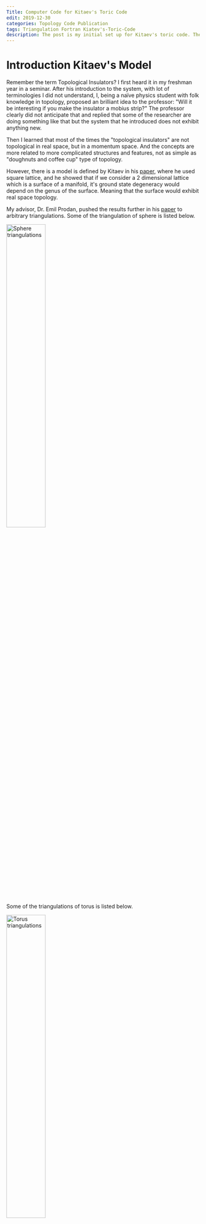 ```yaml
---
Title: Computer Code for Kitaev's Toric Code
edit: 2019-12-30
categories: Topology Code Publication
tags: Triangulation Fortran Kiatev's-Toric-Code
description: The post is my initial set up for Kitaev's toric code. The work is published on [arXiv:1912.12964](https://arxiv.org/abs/1912.12964).
---
```


$$
\newcommand{\id}{\mathrm{id}}
\newcommand{\E}{\mathcal E}
\newcommand{\ind}{\mathrm{ind}}
$$

# Introduction Kitaev's Model

Remember the term Topological Insulators? I first heard it in my freshman year in a seminar. After his introduction to the system, with lot of terminologies I did not understand, I, being a naïve physics student with folk knowledge in topology, proposed an brilliant idea to the professor: "Will it be interesting if you make the insulator a mobius strip?" The professor clearly did not anticipate that and replied that some of the researcher are doing something like that but the system that he introduced does not exhibit anything new. 

Then I learned that most of the times the "topological insulators" are not topological in real space, but in a momentum space. And the concepts are more related to more complicated structures and features, not as simple as "doughnuts and coffee cup" type of topology. 

However, there is a model is defined by Kitaev in his [paper](https://arxiv.org/abs/quant-ph/9707021), where he used square lattice, and he showed that if we consider a 2 dimensional lattice which is a surface of a manifold, it's ground state degeneracy would depend on the genus of the surface. Meaning that the surface would exhibit real space topology. 

My advisor, Dr. Emil Prodan, pushed the results further in his [paper](https://arxiv.org/abs/1907.09898) to arbitrary triangulations. Some of the triangulation of sphere is listed below.

<img src="https://raw.githubusercontent.com/yk-liu/yk-liu.github.io/master/_posts/2019-12-30-Computer-Code-for-Toric-Code/assets/Sphere_triangulations.png" alt="Sphere triangulations" width="45%">

Some of the triangulations of torus is listed below.

<img src="https://raw.githubusercontent.com/yk-liu/yk-liu.github.io/master/_posts/2019-12-30-Computer-Code-for-Toric-Code/assets/Torus_triangulations.png" alt="Torus triangulations" width="45%">

What is interesting is that all the ground state's degeneracy is independent of actual triangulation, but dependent of the genus of the system.

# Definition of the Model

The model is defined on the triangulation, such that on each edge we define two types of operators, $\sigma _ v$ and $\sigma _ t$. On each vertex $v$ we define an operator $A _ v=\displaystyle\bigotimes _ {e \text{ connected to }v}\sigma _ v$, and on each triangle $t$, we define another operator $B _ t=\displaystyle\bigotimes _ {e \text{ constructed by }t}\sigma _ t$. 

<img src="https://raw.githubusercontent.com/yk-liu/yk-liu.github.io/master/_posts/2019-12-30-Computer-Code-for-Toric-Code/assets/model_setup.png" alt="Toric code set up" width="45%">

The Hamiltonian is defined as 
$$
H = -\sum A _ v  -\sum B _ t.
$$
In other words, we want to study the sum over tensor products
$$
\sum _ {x,y}\id\otimes\id \otimes \cdots \otimes\id\otimes A^x\otimes\id\otimes \cdots \otimes\id\otimes A^y\otimes\id\otimes \cdots \id\otimes\id
$$

The tensor product can be grouped as such

$$
(\id\otimes\id \otimes \cdots \otimes\id)\otimes A^x\otimes (\id\otimes \cdots \otimes\id) \otimes A^y\otimes (\id\otimes \cdots \id\otimes\id)
$$


# Analytical Formula


The rule for matrix elements’ tensor product is just

$$
E^{(n)} _ {i,j} \otimes E^{(m)} _ {k,l} = E^{mn} _ {(i -1)m+k,(j-1)m +l}
$$

The notation $E^{n}$ is to be interpreted as a matrix elements of dimension $n$ by $n$. 

Then we have the distributivity of tensor products

$$
(A+B)\otimes (C+D) = A\otimes C+A\otimes D+B\otimes C + B\otimes D
$$


That means

$$
\begin{align}
&\id^{n _ 1} \otimes A^{2} \otimes
\id^{n _ 2} \otimes A^{1} \otimes
\cdots\otimes
\id^{n _ K} \otimes A^{Q} \otimes
\id^{n _ K+1} 
\\
&=
\left(\sum _ {i _ 1,j _ 1}^{n _ 1} E^{n _ 1} _ {i _ 1,j _ 1}\delta _ {i _ 1,j _ 1} \right)\otimes \left( \sum _ {k _ 1,l _ 1}^{n} A _ {k _ 1,l _ 1} E^{n} _ {k _ 1,l _ 1}\right) \otimes  \left(\sum _ {i _ 2,j _ 2}^{n _ 2} E^{n _ 2} _ {i _ 2,j _ 2}\delta _ {i _ 2,j _ 2} \right)\otimes \cdots\\
&=
\left(\sum _ {i _ 1,j _ 1}^{n _ 1}\sum _ {k _ 1,l _ 1}^{n} \delta _ {i _ 1,j _ 1} E^{n _ 1} _ {i _ 1,j _ 1}\otimes A _ {k _ 1,l _ 1} E^{n} _ {k _ 1,l _ 1}\right) \otimes  \left(\sum _ {i _ 2,j _ 2}^{n _ 2} \delta _ {i _ 2,j _ 2} E^{n _ 2} _ {i _ 2,j _ 2} \right)\otimes \cdots
\\
&=
\left(\sum _ {i _ 1,j _ 1}^{n _ 1}\sum _ {k _ 1,l _ 1}^{n} A _ {k _ 1,l _ 1}\delta _ {i _ 1,j _ 1} E^{n _ 1n} _ {n(i _ 1-1)+k _ 1,n(j _ 1-1)+l _ 1}\right) \otimes  \left(\sum _ {i _ 2,j _ 2}^{n _ 2} \delta _ {i _ 2,j _ 2} E^{n _ 2} _ {i _ 2,j _ 2} \right)\otimes \cdots\\
&=
\left(\sum _ {i _ 1,j _ 1}^{n _ 1}\sum _ {k _ 1,l _ 1}^{n}\sum _ {i _ 2,j _ 2}^{n _ 2} A _ {k _ 1,l _ 1}\delta _ {i _ 1,j _ 1}  \delta _ {i _ 2,j _ 2}E^{n _ 1n} _ {n(i _ 1-1)+k _ 1,n(j _ 1-1)+l _ 1} \otimes  E^{n _ 2} _ {i _ 2,j _ 2} \right)\otimes \cdots\\
&=
\left(\sum _ {i _ 1,j _ 1}^{n _ 1}\sum _ {k _ 1,l _ 1}^{n}\sum _ {i _ 2,j _ 2}^{n _ 2} A _ {k _ 1,l _ 1}\delta _ {i _ 1,j _ 1}  \delta _ {i _ 2,j _ 2}E^{n _ 1nn _ 2} _ {n _ 2\left(n(i _ 1-1)+k _ 1-1\right)+i _ 2,n _ 2(n(j _ 1-1)+l _ 1-1)+j _ 2} \ \right)\otimes \cdots\\
\end{align}
$$

Hence we have

$$
\begin{align}
&\id^{n _ 1} \otimes A^{2} \otimes
\id^{n _ 2} \otimes A^{1} \otimes
\cdots\otimes
\id^{n _ K} \otimes A^{Q} \otimes
\id^{n _ K+1} 
\\
&=
\left(\sum _ {i _ 1,j _ 1}^{n _ 1}\sum _ {k _ 1,l _ 1}^{n}\sum _ {i _ 2,j _ 2}^{n _ 2} A _ {k _ 1,l _ 1}\delta _ {i _ 1,j _ 1}  \delta _ {i _ 2,j _ 2}E^{n _ 1nn _ 2} _ {n _ 2\left(n(i _ 1-1)+k _ 1-1\right)+i _ 2,n _ 2(n(j _ 1-1)+l _ 1-1)+j _ 2} \ \right)\otimes \cdots\\
&=
\left(\sum _ {i _ 1}^{n _ 1}\sum _ {i _ 2}^{n _ 2} \sum _ {k _ 1,l _ 1}^{n}A _ {k _ 1,l _ 1}E^{n _ 1nn _ 2} _ {n _ 2\left(n(i _ 1-1)+k _ 1-1\right)+i _ 2,n _ 2(n(i _ 1-1)+l _ 1-1)+i _ 2} \ \right)\otimes \cdots\\
&=
\left(\sum _ {i _ 1}^{n _ 1}\sum _ {i _ 2}^{n _ 2} \sum _ {k _ 1,l _ 1}^{n}\sum _ {k _ 2,l _ 2}^{n}A _ {k _ 1,l _ 1}A _ {k _ 2,l _ 2}E^{n _ 1nn _ 2n} _ {n(n _ 2\left(n(i _ 1-1)+k _ 1-1\right)+i _ 2-1)+k _ 2,n(n _ 2(n(i _ 1-1)+l _ 1-1)+i _ 2-1)+l _ 2} \ \right)\otimes \cdots\\
&=
\left(\sum _ {i _ 1}^{n _ 1}\sum _ {i _ 2}^{n _ 2} \sum _ {i _ 3}^{n _ 3} \sum _ {k _ 1,l _ 1}^{n} \sum _ {k _ 2,l _ 2}^{n} A _ {k _ 1,l _ 1}A _ {k _ 2,l _ 2}E^{n _ 1nn _ 2nn _ 3} _ {n _ 3(n(n _ 2\left(n(i _ 1-1)+k _ 1-1\right)+i _ 2-1)+k _ 2-1)+i _ 3,n _ 3(n(n _ 2(n(i _ 1-1)+l _ 1-1)+i _ 2-1)+l _ 2-1)+i _ 3} \ \right)\otimes \cdots\\
\end{align}
$$

We can see that the indices of $E$ are

$$
i _ 1\\
n(i _ 1-1)+k _ 1\\
n _ 2(n(i _ 1-1)+k _ 1-1)+i _ 2\\
n(n _ 2(n(i _ 1-1)+k _ 1-1)+i _ 2-1)+k _ 2\\
n _ 3(n(n _ 2(n(i _ 1-1)+k _ 1-1)+i _ 2-1)+k _ 2-1)+i _ 3
$$

organizing the last term,

$$
\begin{align}
&n _ 3(n(n _ 2(n(i _ 1-1)+k _ 1-1)+i _ 2-1)+k _ 2-1)+i _ 3\\
&=n _ 3nn _ 2ni _ 1+n _ 3nn _ 2k _ 1+n _ 3ni _ 2+n _ 3k _ 2+i _ 3-n _ 3nn _ 2n-n _ 3nn _ 2-n _ 3n-n _ 3\\
&=n _ 3nn _ 2n(i _ 1+n^{-1}k _ 1-1-n^{-1})+n _ 3n(i _ 2+n^{-1}k _ 2-1-n^{-1})+i _ 3\\
\end{align}
$$

we know from induction,

$$
\begin{align}
\ind(i,k)&=\sum _ {r=1}^{Q}\left(\prod _ {s=Q}^{r+1}n _ s n\right)i _ r
     +\sum _ {r=1}^{Q}\left(\prod _ {s=Q}^{r+1}n _ s n\right)n^{-1}k _ r
     -\sum _ {r=1}^{Q}\left(\prod _ {s=Q}^{r+1}n _ s n\right)(1+n^{-1})
\\
&=\sum _ {r=1}^{Q}\left(\prod _ {s=Q}^{r+1}n _ s n\right)(i _ r+n^{-1}k _ r-1-n^{-1})
\\
&=\sum _ {r=1}^{Q}\left(\prod _ {s=Q}^{r+1}n _ s n\right)(i _ r+(k _ r-1)/n-1)
\end{align}
$$

Then we can find

$$
\underbrace{\sum _ {i _ 1}^{n _ 1}\sum _ {i _ 2}^{n _ 2}\cdots \sum _ {i _ {Q+1}}^{n _ {Q+1}}}
\underbrace{\sum _ {k _ 1,l _ 1}^{n}\cdots \sum _ {k _ K,l _ K}^{n}} 
A _ {k _ 1,l _ 1}A _ {k _ 2,l _ 2}\cdots A _ {k _ Q,l _ Q}
E^{n^{Q}n _ 1n _ 2\cdots n _ Q} _ {\ind(i,k),\ind(i,l)}\\
$$

# The codes for one configuration

The code would be 

```fortran
do i(1)=1,n(1)
 do i(2)=1,n(2)
  ...
   do i(Q+1)=1,n(Q+1)
   !end of sum over identities depth=Q+1
    do k(1)=1,n
    do l(1)=1,n
     do k(2)=1,n
     do l(2)=1,n
      ...
      ...
       do k(Q)=1,n
       do l(Q)=1,n
       ! end of sum over A's depth=3Q+1
       
        ! generate indices and product of A's
        ind1=0; ind2=0
        prod=1; prodA=1
        do r=1,Q
         do s=r+1,Q ! if r+1.gt.Q, there will be no loop here
          prod = prod*n(s)*n0
         end do
         ind1 = ind1+prod*(i(r)+(k(r)-1)/(n0+0d0)-1)
         ind2 = ind2+prod*(i(r)+(l(r)-1)/(n0+0d0)-1)
         prodA = prodA*A(r,k(r),l(r))
        end do
      
        H(ind1,ind2) = H(ind1,ind2)+prodA
       end do
       end do
      ...
      ...
     end do
     end do
    end do
    end do
    !closure of sum over A's
   end do
  ...
 end do
end do
!closure of sum over indetities
       
```

The problem of the above code is that the number of non-trivial operators $Q$ is **hard coded** and cannot be changed by simply changing $Q=Q+1$. 

# Possible problems of the codes

## The code is too deep

The above code for generating one term of the Hamiltonian needs to be put inside of a loop for generating "configurations" of $n _ i$'s, resulting the loop being too deeply nested.

```fortran
do loopn=0,2**L
 ! generate a binary string of length L that has Q 1's in it.
 proc=0
 bin=0
 do i=1,L
  bin(i)=mod((loopn-proc)/2**(i-1),2) 
  proc = proc+bin(i)*2**(i-1)
  if(sum(bin).gt.Q) go to 111 
  ! if there are more than Q 1's we will 
  ! abort this binary conversion and further calculation
 end do
 
 ! generate the n(i)'s according to the binary string
 i=1
 do j=1,L
  if (bin(j).eq.1) then
   n(i) = n0**j
   i=i+1
  end if
 end do
 
 ! current loop depth 1
 ! current loop = 2**L
 
 ! code for generating one configuration 
 ! loop depth 3Q+3
 ! loop = n0**(2*Q)*n0**(L-Q)*(much less than 2**L)
 
 
 111 continue
end do
! Hamiltonian is generated
```

This can be solved by 

## The number $Q$ is hard-coded

The loop

```fortran
do i(1)=1,n(1)
 do i(2)=1,n(2)
  ...
   do i(Q+1)=1,n(Q+1)
```

## Solution

The two above problems can be solved by replacing the nested loops to a "smart conversion".

The idea is to convert the total loop $n^{L-Q}$ to a number such that it's $i$th digit is of base $n(i)$, or better,

$$
n^{L-Q} \rightarrow \overline{i(Q+1) _ {\scriptsize n(Q+1)}\cdots i(2) _ {\scriptsize n(2)} i(1) _ {\scriptsize n(1)}}
$$

The loop over $i()$'s can be replaced by

```fortran
!start the flattened loop
do loopi=1,n0**(L-Q)

 proc=0
 prodn=1
 do r=1,Q+1
  prodn=pordn*n(r) 
  i(r)=mod((loopi-proc)/prodn,n(r)) 
  proc = proc+i(r)*prodn
 end do
 
 ! calculate using the above results
 
end do
```

The loop over $k$ and $l$ will be easily modified in the same way. 

```fortran
do loopk=1,n0**Q

 proc=0
 do r=1,Q
  k(r)=mod((loopk-proc)/n0**(r-1),n0) 
  proc = proc+k(r)*n0**(r-1)
 end do
 
 ! calculate using the above results
 
end do
```

# Combined Codes

```fortran
do loopn=0,2**L
 ! generate a binary string of length L that has Q 1's in it.
 proc=0
 bin=0
 do r=1,L
  bin(r)=mod((loopn-proc)/2**(r-1),2) 
  proc = proc+bin(r)*2**(r-1)
  if(sum(bin).gt.Q) go to 111 
  ! if there are more than Q 1's we will 
  ! abort this binary conversion and further calculation
 end do
 
 ! generate the n(i)'s according to the binary string
 i=1
 do j=1,L
  if (bin(j).eq.1) then
   n(i) = n0**j
   i=i+1
  end if
 end do
 
 ! current loop depth 1
 ! current loop = 2**L
 
 !start the flattened loop
 do loopi=1,n0**(L-Q)
  proc=0
  prodn=1
  do r=1,Q+1
   prodn=pordn*n(r) 
   i(r)=mod((loopi-proc)/prodn,n(r)) 
   proc = proc+i(r)*prodn
  end do
  ! i have been generated
  
  do loopk=1,n0**Q
   proc=0 ! it's safe to use r and proc here, they are only one time varable and have no influence on later after the do loop
   do r=1,Q
    k(r)=mod((loopk-proc)/n0**(r-1),n0) 
    proc = proc+k(r)*n0**(r-1)
   end do
   ! k have been generated
   
   do loopl=1,n0**Q
    proc=0
    do r=1,Q
     l(r)=mod((loopl-proc)/n0**(r-1),n0) 
     proc = proc+l(r)*n0**(r-1)
    end do
    ! l have been generated
    
    ind1=0; ind2=0
    prod=1; prodA=1
    do r=1,Q
     do s=r+1,Q ! if r+1.gt.Q, there will be no loop here
      prod = prod*n(s)*n0
     end do
     ind1 = ind1+prod*(i(r)+(k(r)-1)/(n0+0d0)-1)
     ind2 = ind2+prod*(i(r)+(l(r)-1)/(n0+0d0)-1)
     prodA = prodA*A(r,k(r),l(r))
    end do
      
    H(ind1,ind2) = H(ind1,ind2)+prodA
 
   end do ! end of loopl
  end do ! end of loopk
 end do !end of loopi
 111 continue
end do
! Hamiltonian is generateddo loopn=1,2**L
```

## Possible enhancements

- The outmost loop contains a lot of unwanted loops. When $Q$ is small compared to $L$, there are bound to be a lot of wasted resources and jumps. If the `go to` statements breaks the parallelization, we can relabel the qualified `loopn`'s and write that into a much smaller loop.
- In extreme case, we can even compress the entire nested loop into one single big loop using the techniques stated above. But that might result in a code that is hard to understand. 
- In each loop, the product of $A$ is constructed more times than needed. 

# Publication and Improved Code Samples

The final optimal codes is published on [arXiv:1912.12964](https://arxiv.org/abs/1912.12964) with many examples.

